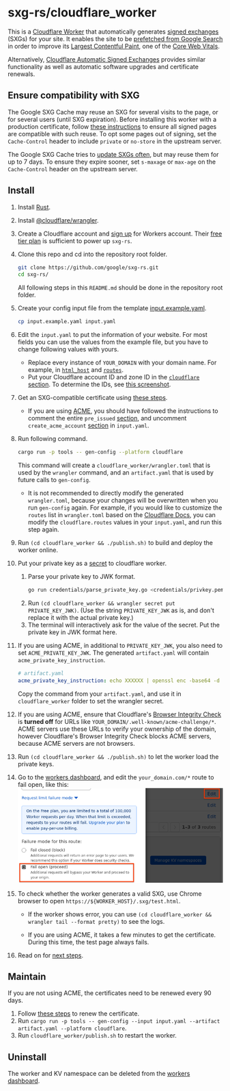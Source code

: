 <!--
Copyright 2021 Google LLC

Licensed under the Apache License, Version 2.0 (the "License");
you may not use this file except in compliance with the License.
You may obtain a copy of the License at

    https://www.apache.org/licenses/LICENSE-2.0

Unless required by applicable law or agreed to in writing, software
distributed under the License is distributed on an "AS IS" BASIS,
WITHOUT WARRANTIES OR CONDITIONS OF ANY KIND, either express or implied.
See the License for the specific language governing permissions and
limitations under the License.
-->

# sxg-rs/cloudflare_worker

This is a [Cloudflare Worker](https://workers.cloudflare.com/) that
automatically generates [signed exchanges](https://web.dev/signed-exchanges/) (SXGs)
for your site. It enables the site to be [prefetched from Google
Search](https://developers.google.com/search/docs/advanced/experience/signed-exchange)
in order to improve its [Largest Contentful Paint](https://web.dev/lcp/),
one of the [Core Web Vitals](https://web.dev/vitals/).

Alternatively, [Cloudflare Automatic Signed
Exchanges](https://support.cloudflare.com/hc/en-us/articles/4411075595661-Automatic-Signed-Exchanges-SXGs-)
provides similar functionality as well as automatic software upgrades and
certificate renewals.

## Ensure compatibility with SXG

The Google SXG Cache may reuse an SXG for several visits to the page, or for
several users (until SXG expiration). Before installing this worker with a
production certificate, follow [these
instructions](https://developers.google.com/search/docs/advanced/experience/signed-exchange#additional-requirements-for-google-search)
to ensure all signed pages are compatible with such reuse. To opt some pages
out of signing, set the `Cache-Control` header to include `private` or
`no-store` in the upstream server.

The Google SXG Cache tries to [update SXGs
often](https://developers.google.com/search/docs/advanced/experience/signed-exchange#:~:text=Regardless%20of%20the,the%20SXG%20response.),
but may reuse them for up to 7 days. To ensure they expire sooner, set
`s-maxage` or `max-age` on the `Cache-Control` header on the upstream server.

## Install

1. Install [Rust](https://www.rust-lang.org/tools/install).
1. Install [@cloudflare/wrangler](https://github.com/cloudflare/wrangler).
1. Create a Cloudflare account and
   [sign up](https://dash.cloudflare.com/sign-up/workers) for Workers account.
   Their
   [free tier plan](https://developers.cloudflare.com/workers/platform/pricing/)
   is sufficient to power up `sxg-rs`.

1. Clone this repo and cd into the repository root folder.
   ```bash
   git clone https://github.com/google/sxg-rs.git
   cd sxg-rs/
   ```
   All following steps in this `README.md` should be done in the repository root folder.

1. Create your config input file from the template
   [input.example.yaml](../input.example.yaml).
   ```bash
   cp input.example.yaml input.yaml
   ```

1. Edit the `input.yaml` to put the information of your website.
   For most fields you can use the values from the example file,
   but you have to change following values with yours.

   - Replace every instance of `YOUR_DOMAIN` with your domain name. For
     example, in [`html_host`](../input.example.yaml#L18) and
     [`routes`](../input.example.yaml#L50).
   - Put your Cloudflare account ID and zone ID in the
     [`cloudflare` section](../input.example.yaml#L45-L46).
     To determine the IDs,
     see [this screenshot](https://forum.aapanel.com/d/3914-how-to-get-zone-id-of-cloudflare).

1. Get an SXG-compatible certificate
   using [these steps](../credentials/README.md#get-an-sxg_compatible-certificate).

   * If you are using
   [ACME](../credentials/README.md#option-1-automatic-certificate-management-environment-acme),
   you should have followed the instructions to comment the entire `pre_issued`
   [section](../input.example.yaml#L29-L31),
   and uncomment `create_acme_account`
   [section](../input.example.yaml#L32-L43)
   in `input.yaml`.

1. Run following command.
   ```bash
   cargo run -p tools -- gen-config --platform cloudflare
   ```
   This command will create a `cloudflare_worker/wrangler.toml` that is used by
   the `wrangler` command, and an `artifact.yaml` that is used by future calls
   to `gen-config`.

   - It is not recommended to directly modify the generated `wrangler.toml`, because your changes will be
     overwritten when you run `gen-config` again.
     For example, if you would like to customize the `routes` list in `wrangler.toml` based on the
     [Cloudflare Docs](https://developers.cloudflare.com/workers/platform/routes/#matching-behavior),
     you can modify the `cloudflare.routes` values in your `input.yaml`, and run this step again.

1. Run `(cd cloudflare_worker && ./publish.sh)` to build and deploy the worker online.

1. Put your private key as a
   [secret](https://developers.cloudflare.com/workers/cli-wrangler/commands#secret)
   to cloudflare worker.
   1. Parse your private key to JWK format.
      ```bash
      go run credentials/parse_private_key.go <credentials/privkey.pem
      ```
   1. Run `(cd cloudflare_worker && wrangler secret put PRIVATE_KEY_JWK)`. (Use the string
      `PRIVATE_KEY_JWK` as is, and don't replace it with the
      actual private key.)
   1. The terminal will interactively ask for the value of the secret.
      Put the private key in JWK format here.

1. If you are using ACME, in additional to `PRIVATE_KEY_JWK`,
   you also need to set `ACME_PRIVATE_KEY_JWK`.
   The generated `artifact.yaml` will contain `acme_private_key_instruction`.
   ```yaml
   # artifact.yaml
   acme_private_key_instruction: echo XXXXXX | openssl enc -base64 -d | wrangler secret put ACME_PRIVATE_KEY_JWK
   ```
   Copy the command from your `artifact.yaml`, and use it in `cloudflare_worker` folder to
   set the wrangler secret.

1. If you are using ACME, ensure that Cloudflare's
   [Browser Integrity Check](https://support.cloudflare.com/hc/en-us/articles/200170086-Understanding-the-Cloudflare-Browser-Integrity-Check)
   is **turned off** for URLs like `YOUR_DOMAIN/.well-known/acme-challenge/*`.
   ACME servers use these URLs to verify your ownership of the domain,
   however Cloudflare's Browser Integrity Check blocks ACME servers,
   because ACME servers are not browsers.

1. Run `(cd cloudflare_worker && ./publish.sh)` to let the worker load the private keys.

1. Go to the [workers dashboard](https://dash.cloudflare.com/workers), and edit
   the `your_domain.com/*` route to fail open, like this:
   ![screenshot of workers dashboard with "Fail open" highlighted](fail_open.png)

1. To check whether the worker generates a valid SXG,
   use Chrome browser to open `https://${WORKER_HOST}/.sxg/test.html`.

   * If the worker shows error, you can use
     `(cd cloudflare_worker && wrangler tail --format pretty)` to see the logs.

   * If you are using ACME, it takes a few minutes to get the certificate.
     During this time, the test page always fails.

1. Read on for [next steps](../README.md#next-steps).

## Maintain

If you are not using ACME,
the certificates need to be renewed every 90 days.

1. Follow [these steps](../credentials/README.md#renew-certificate) to renew
   the certificate.
1. Run `cargo run -p tools -- gen-config --input input.yaml --artifact artifact.yaml --platform cloudflare`.
1. Run `cloudflare_worker/publish.sh` to restart the worker.

## Uninstall

The worker and KV namespace can be deleted from the [workers
dashboard](https://dash.cloudflare.com/workers/overview).
